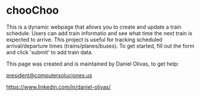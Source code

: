 # chooChoo
This is a dynamic webpage that allows you to create and update a train schedule.  Users can 
add train informatio and see what time the next train is expected to arrive.  This project
is useful for tracking scheduled arrival/departure times (trains/planes/buses).  To get 
started, fill out the form and click 'submit' to add train data.

This page was created and is maintained by Daniel Olivas, to get help: 
 
             
  president@computersoluciones.us
              

  https://www.linkedin.com/in/daniel-olivas/
    